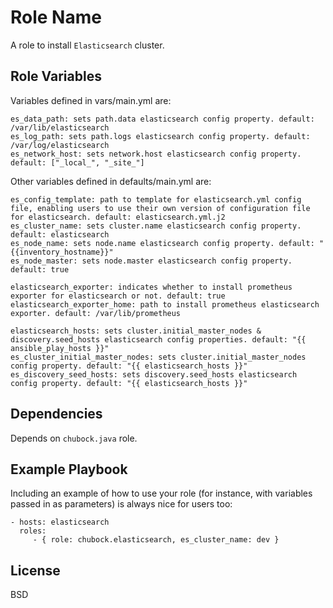 Role Name
=========

A role to install `Elasticsearch` cluster.

Role Variables
--------------

Variables defined in vars/main.yml are:

    es_data_path: sets path.data elasticsearch config property. default: /var/lib/elasticsearch
    es_log_path: sets path.logs elasticsearch config property. default: /var/log/elasticsearch
    es_network_host: sets network.host elasticsearch config property. default: ["_local_", "_site_"]
    
Other variables defined in defaults/main.yml are:

    es_config_template: path to template for elasticsearch.yml config file, enabling users to use their own version of configuration file for elasticsearch. default: elasticsearch.yml.j2
    es_cluster_name: sets cluster.name elasticsearch config property. default: elasticsearch
    es_node_name: sets node.name elasticsearch config property. default: "{{inventory_hostname}}"
    es_node_master: sets node.master elasticsearch config property. default: true
    
    elasticsearch_exporter: indicates whether to install prometheus exporter for elasticsearch or not. default: true
    elasticsearch_exporter_home: path to install prometheus elasticsearch exporter. default: /var/lib/prometheus
    
    elasticsearch_hosts: sets cluster.initial_master_nodes & discovery.seed_hosts elasticsearch config properties. default: "{{ ansible_play_hosts }}"
    es_cluster_initial_master_nodes: sets cluster.initial_master_nodes config property. default: "{{ elasticsearch_hosts }}"
    es_discovery_seed_hosts: sets discovery.seed_hosts elasticsearch config property. default: "{{ elasticsearch_hosts }}"
    
Dependencies
------------

Depends on `chubock.java` role.

Example Playbook
----------------

Including an example of how to use your role (for instance, with variables passed in as parameters) is always nice for users too:

    - hosts: elasticsearch
      roles:
         - { role: chubock.elasticsearch, es_cluster_name: dev }

License
-------

BSD
